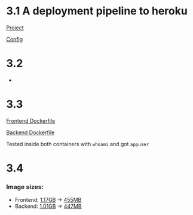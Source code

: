 # 3.1 A deployment pipeline to heroku

[Project](https://github.com/Muugmaster/covid-tracker-react)

[Config](https://github.com/Muugmaster/covid-tracker-react/blob/main/.github/workflows/main.yml)

# 3.2

-

# 3.3 

[Frontend Dockerfile](./3.3/frontend/Dockerfile)

[Backend Dockerfile](./3.3/backend/Dockerfile)

Tested inside both containers with ``whoami`` and got ``appuser``

# 3.4

### Image sizes:
- Frontend: [1.17GB](./3.3/frontend/Dockerfile) -> [455MB](./3.4/frontend/Dockerfile)
- Backend: [1.01GB](./3.3/backend/Dockerfile) -> [447MB](./3.4/backend/Dockerfile)